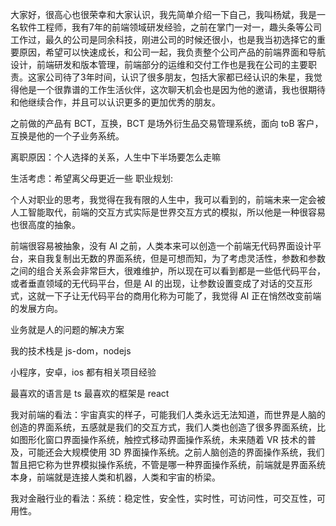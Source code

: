 大家好，很高心也很荣幸和大家认识，我先简单介绍一下自己，我叫杨斌，我是一名软件工程师，我有7年的前端领域研发经验，之前在掌门一对一，趣头条等公司工作过，最久的公司是同余科技，刚进公司的时候还很小，也是我当初选择它的重要原因，希望可以快速成长，和公司一起，我负责整个公司产品的前端界面和导航设计，前端研发和版本管理，前端部分的运维和交付工作也是我在公司的主要职责。这家公司待了3年时间，认识了很多朋友，包括大家都已经认识的朱星，我觉得他是一个很靠谱的工作生活伙伴，这次聊天机会也是因为他的邀请，我也很期待和他继续合作，并且可以认识更多的更加优秀的朋友。

之前做的产品有 BCT，互换，BCT 是场外衍生品交易管理系统，面向 toB 客户，互换是他的一个子业务系统。

离职原因：个人选择的关系，人生中下半场要怎么走嘛

生活考虑：希望离父母更近一些
职业规划:

个人对职业的思考，我觉得在我有限的人生中，我可以看到的，前端未来一定会被人工智能取代，前端的交互方式实际是世界交互方式的模拟，所以他是一种很容易也很高度的抽象。

前端很容易被抽象，没有 AI 之前，人类本来可以创造一个前端无代码界面设计平台，来自我复制出无数的界面系统，但是可想而知，为了考虑灵活性，参数和参数之间的组合关系会非常巨大，很难维护，所以现在可以看到都是一些低代码平台，或者垂直领域的无代码平台，但是 AI 的出现，让参数设置变成了对话的交互形式，这就一下子让无代码平台的商用化称为可能了，我觉得 AI 正在悄然改变前端的发展方向。

业务就是人的问题的解决方案

我的技术栈是 js-dom，nodejs

小程序，安卓，ios 都有相关项目经验

最喜欢的语言是 ts
最喜欢的框架是 react

我对前端的看法：宇宙真实的样子，可能我们人类永远无法知道，而世界是人脑的创造的界面系统，五感就是我们的交互方式，我们人类也创造了很多界面系统，比如图形化窗口界面操作系统，触控式移动界面操作系统，未来随着 VR 技术的普及，可能还会大规模使用 3D 界面操作系统。之前人脑创造的界面操作系统，我们暂且把它称为世界模拟操作系统，不管是哪一种界面操作系统，前端就是界面系统本身，前端就是连接人类和机器，人类和宇宙的桥梁。

我对金融行业的看法：系统：稳定性，安全性，实时性，可访问性，可交互性，可用性。
